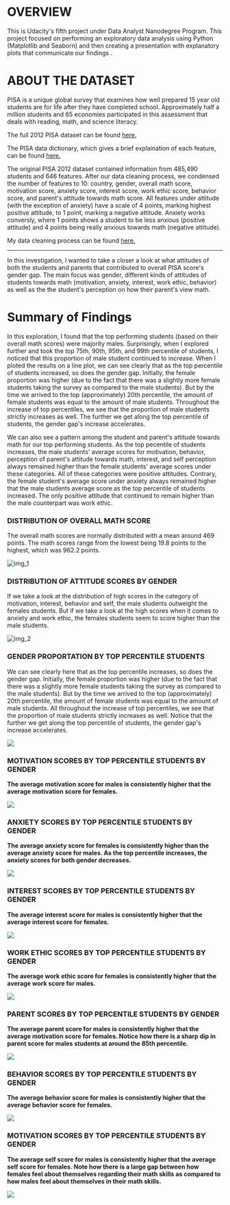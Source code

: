 
# OVERVIEW

This is Udacity's fifth project under Data Analyst Nanodegree Program. This project focused on performing an exploratory data analysis using Python (Matplotlib and Seaborn) and then creating a presentation with explanatory plots that communicate our findings .


# ABOUT THE DATASET

PISA is a unique global survey that examines how well prepared 15 year old students are for life after they have completed school. Approximately half a million students and 65 economies participated in this assessment that deals with reading, math, and science literacy.

The full 2012 PISA dataset can be found [here.](pisa2012.csv/pisa2012.csv)

The PISA data dictionary, which gives a brief explaination of each feature, can be found [here.](pisadict2012.csv)

The original PISA 2012 dataset contained information from 485,490 students and 646 features. After our data cleaning process, we condensed the number of features to 10: country, gender, overall math score, motivation score, anxiety score, interest score, work ethic score, behavior score, and parent's attitude towards math score. All features under attitude (with the exception of anxiety) have a scale of 4 points, marking highest positive attitude, to 1 point, marking a negative attitude. Anxiety works conversly, where 1 points shows a student to be less anxious (positive attitude) and 4 points being really anxious towards math (negative attitude).

My data cleaning process can be found [here.](pisa2012_data_cleanup.ipynb)


***

In this investigation, I wanted to take a closer a look at what attitudes of both the students and parents that contributed to overall PISA score's gender gap. The main focus was gender, different kinds of attitudes of students towards math (motivation, anxiety, interest, work ethic, behavior) as well as the the student's perception on how their parent's view math. 

# Summary of Findings

In this exploration, I found that the top performing students (based on their overall math scores) were majority males. Surprisingly, when I explored further and took the top 75th, 90th, 95th, and 99th percentile of students, I noticed that this proportion of male student continued to increase. When I ploted the results on a line plot, we can see clearly that as the top percentile of students increased, so does the gender gap. Initially, the female proportion was higher (due to the fact that there was a slightly more female students taking the survey as compared to the male students). But by the time we arrived to the top (approximately) 20th percentile, the amount of female students was equal to the amount of male students. Throughout the increase of top percentiles, we see that the proportion of male students strictly increases as well. The further we get along the top percentile of students, the gender gap's increase accelerates.

We can also see a pattern among the student and parent's attitude towards math for our top performing students. As the top pecentile of students increases, the male students' average scores for motivation, behavior, perception of parent's attitude towards math, interest, and self perception always remained higher than the female students' average scores under these categories. All of these categories were positive attitudes. Contrary, the female student's average score under anxiety always remained higher that the male students average score as the top percentile of students increased. The only positive attitude that continued to remain higher than the male counterpart was work ethic.

### DISTRIBUTION OF OVERALL MATH SCORE

The overall math scores are normally distributed with a mean around 469 points. The math scores range from the lowest being 19.8 points to the highest, which was 962.2 points. 

![img_1](hist_score_overall.png)

### DISTRIBUTION OF ATTITUDE SCORES BY GENDER

If we take a look at the distribution of high scores in the category of motivation, interest, behavior and self, the male students outweight the females students. But if we take a look at the high scores when it comes to anxiety and work ethic, the females students seem to score higher than the male students. 

![img_2](attitudes_gender.png)

### GENDER PROPORTATION BY TOP PERCENTILE STUDENTS

We can see clearly here that as the top percentile increases, so does the gender gap. Initially, the female proportion was higher (due to the fact that there was a slightly more female students taking the survey as compared to the male students). But by the time we arrived to the top (approximately) 20th percentile, the amount of female students was equal to the amount of male students. All throughout the increase of top percentiles, we see that the proportion of male students strictly increases as well. Notice that the further we get along the top percentile of students, the gender gap's increase accelerates.


<img src='img/code1.jpg'>

### MOTIVATION SCORES BY TOP PERCENTILE STUDENTS BY GENDER

**The average motivation score for males is consistently higher that the average motivation score for females.**


<img src='img/code2.jpg'>

### ANXIETY SCORES BY TOP PERCENTILE STUDENTS BY GENDER

**The average anxiety score for females is consistently higher than the average anxiety score for males. As the top percentile increases, the anxiety scores for both gender decreases.**

<img src='img/code3.jpg'>


### INTEREST SCORES BY TOP PERCENTILE STUDENTS BY GENDER

**The average interest score for males is consistently higher that the average interest score for females.**

<img src='img/code4.jpg'>

### WORK ETHIC SCORES BY TOP PERCENTILE STUDENTS BY GENDER

**The average work ethic score for females is consistently higher that the average work score for males.**


<img src='img/code5.jpg'>

### PARENT SCORES BY TOP PERCENTILE STUDENTS BY GENDER

**The average parent score for males is consistently higher that the average motivation score for females. Notice how there is a sharp dip in parent score for males students at around the 85th percentile.**

<img src='img/code6.jpg'>

### BEHAVIOR SCORES BY TOP PERCENTILE STUDENTS BY GENDER

**The average behavior score for males is consistently higher that the average behavior score for females.**

<img src='img/code7.jpg'>

### MOTIVATION SCORES BY TOP PERCENTILE STUDENTS BY GENDER

**The average self score for males is consistently higher that the average self score for females. Note how there is a large gap between how females feel about themselves regarding their math skills as compared to how males feel about themselves in their math skills.**


<img src='img/code8.jpg'>

